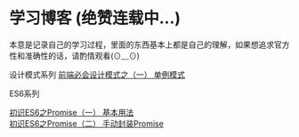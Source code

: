 # 学习博客 (绝赞连载中...)
本意是记录自己的学习过程，里面的东西基本上都是自己的理解，如果想追求官方性和准确性的话，请酌情观看(⊙﹏⊙) 

设计模式系列
[前端必会设计模式之（一） 单例模式](https://github.com/LyzSg/Blog/issues/4 "前端必会设计模式之（一） 单例模式")  

ES6系列

[初识ES6之Promise（一） 基本用法](https://github.com/LyzSg/Blog/issues/2 "初识ES6之Promise（一） 基本用法")  
[初识ES6之Promise（二） 手动封装Promise](https://github.com/LyzSg/Blog/issues/3 "初识ES6之Promise（二） 手动封装Promise")
